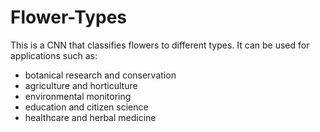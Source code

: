# Flower-Types
This is a CNN that classifies flowers to different types. It can be used for applications such as:
* botanical research and conservation
* agriculture and horticulture
* environmental monitoring
* education and citizen science
* healthcare and herbal medicine
